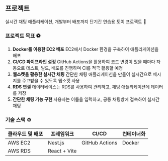 ## 프로젝트

실시간 채팅 애플리케이션, 개발부터 배포까지 단기간 연습용 토이 프로젝트 💬

### 프로젝트 목표 ⚽️

1. **Docker를 이용한 EC2 배포**
   EC2에서 Docker 환경을 구축하여 애플리케이션을 배포
2. **CI/CD 파이프라인 설정**
   GitHub Actions을 활용하여 코드 변경이 있을 때마다 자동으로 테스트, 빌드, 배포를 진행하며 CI를 적극 활용할 예정
3. **웹소켓을 활용한 실시간 채팅**
   간단한 채팅 애플리케이션을 만들어 실시간으로 메시지를 주고받을 수 있도록 웹소켓 사용
4. **RDS 연결**
   데이터베이스는 RDS를 사용하여 관리하고, 채팅 애플리케이션에 데이터를 저장
5. **간단한 채팅 기능 구현**
   사용자는 이름을 입력하고, 공통 채팅방에 접속하여 실시간 채팅

### 기술 스택 ⚙️

| 클라우드 및 배포 | 프레임워크   | CI/CD          | 컨테이너화 |
| ---------------- | ------------ | -------------- | ---------- |
| AWS EC2          | Nest.js      | GitHub Actions | Docker     |
| AWS RDS          | React + Vite |                |            |
